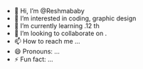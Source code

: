 - 👋 Hi, I’m @Reshmababy
- 👀 I’m interested in coding, graphic design
- 🌱 I’m currently learning .12 th
- 💞️ I’m looking to collaborate on .
- 📫 How to reach me ...
- 😄 Pronouns: ...
- ⚡ Fun fact: ...

<!---
Reshmababy/Reshmababy is a ✨ special ✨ repository because its `README.md` (this file) appears on your GitHub profile.
You can click the Preview link to take a look at your changes.
--->
